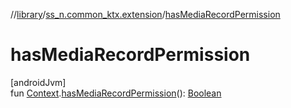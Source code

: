 //[library](../../index.md)/[ss_n.common_ktx.extension](index.md)/[hasMediaRecordPermission](has-media-record-permission.md)

# hasMediaRecordPermission

[androidJvm]\
fun [Context](https://developer.android.com/reference/kotlin/android/content/Context.html).[hasMediaRecordPermission](has-media-record-permission.md)(): [Boolean](https://kotlinlang.org/api/latest/jvm/stdlib/kotlin/-boolean/index.html)

